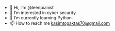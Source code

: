 - 👋 Hi, I’m @teenpianist
- 👀 I’m interested in cyber security.
- 🌱 I’m currently learning Python.
- 📫 How to reach me kasimtopaktas70@gmail.com

<!---
teenpianist/teenpianist is a ✨ special ✨ repository because its `README.md` (this file) appears on your GitHub profile.
You can click the Preview link to take a look at your changes.
--->
